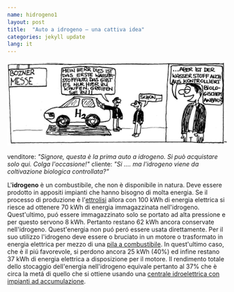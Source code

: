 ```yaml
---
name: hidrogeno1
layout: post
title:  "Auto a idrogeno – una cattiva idea"
categories: jekyll update
lang: it
---
```

![Bild](../../bildoj/Wasserstoffauto.jpg)

venditore: *"Signore, questa è la prima auto a idrogeno. Si può acquistare solo qui. Colga l'occasione!"*
cliente: *"Si .... ma l'idrogeno viene da coltivazione biologica controllata?"*

L'**idrogeno** è un combustibile, che  non è disponibile in natura. Deve essere prodotto in appositi impianti che hanno bisogno di molta energia. Se il processo di produzione è l'[ettrolisi](http://it.wikipedia.org/wiki/Elettrolisi_dell%27acqua)  allora con 100 kWh di energia elettrica si riesce ad ottenere 70 kWh di energia immagazzinata nell'idrogeno. Quest'ultimo, puó essere immagazzinato solo se portato ad alta pressione e per questo servono 8 kWh. Pertanto restano 62 kWh ancora conservate nell'idrogeno. Quest'energia non puó peró essere usata direttamente. Per il suo utilizzo l'idrogeno deve essere o bruciato in un motore o trasformato in energia elettrica per mezzo di una [pila a combustibile](http://it.wikipedia.org/wiki/Pila_a_combustibile). In quest'ultimo caso, che è il piú favorevole, si perdono ancora 25 kWh (40%) ed infine restano 37 kWh di energia elettrica a disposizione per il motore. Il rendimento totale dello stocaggio dell'energia nell'idrogeno equivale pertanto al 37% che è circa la metá di quello che si ottiene usando una [centrale idroelettrica con impianti ad accumulazione](http://it.wikipedia.org/wiki/Centrale_idroelettrica#Centrali_con_impianti_ad_accumulazione).
